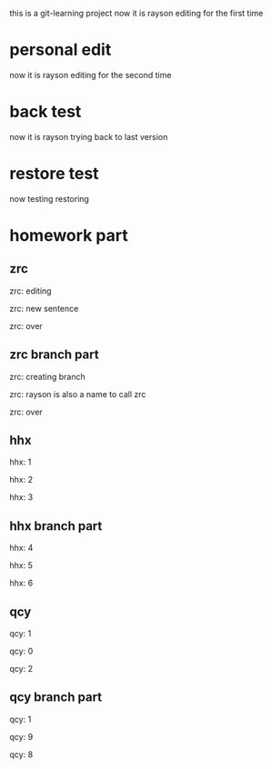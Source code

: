 this is a git-learning project
now it is rayson editing for the first time
# personal edit
now it is rayson editing for the second time
# back test
now it is rayson trying back to last version
# restore test
now testing restoring
# homework part
## zrc
zrc: editing 

zrc: new sentence 

zrc: over 

## zrc branch part
zrc: creating branch 

zrc: rayson is also a name to call zrc

zrc: over 

## hhx
hhx: 1

hhx: 2

hhx: 3

## hhx branch part
hhx: 4

hhx: 5

hhx: 6

## qcy
qcy: 1

qcy: 0

qcy: 2

## qcy branch part
qcy: 1

qcy: 9

qcy: 8